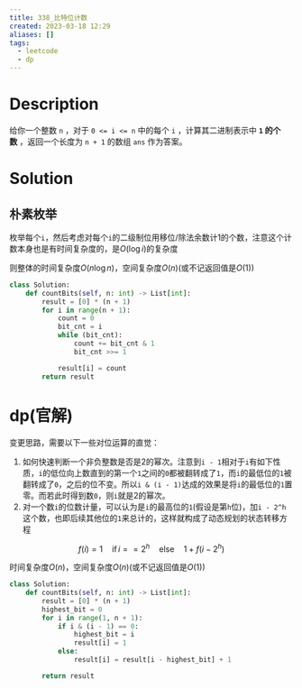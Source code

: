 ```yaml
---
title: 338_比特位计数
created: 2023-03-18 12:29
aliases: []
tags:
  - leetcode 
  - dp 
---
```


# Description

给你一个整数 `n` ，对于 `0 <= i <= n` 中的每个 `i` ，计算其二进制表示中 **`1` 的个数** ，返回一个长度为 `n + 1` 的数组 `ans` 作为答案。

# Solution

## 朴素枚举

枚举每个`i`，然后考虑对每个`i`的二级制位用移位/除法余数计1的个数，注意这个计数本身也是有时间复杂度的，是$O(\log i)$的复杂度

则整体的时间复杂度$O(n\log n)$，空间复杂度$O(n)$(或不记返回值是$O(1)$)

```python
class Solution:
    def countBits(self, n: int) -> List[int]:
        result = [0] * (n + 1)
        for i in range(n + 1):
            count = 0
            bit_cnt = i
            while (bit_cnt):
                count += bit_cnt & 1
                bit_cnt >>= 1

            result[i] = count
        return result
```


# dp(官解)

变更思路，需要以下一些对位运算的直觉：

1. 如何快速判断一个非负整数是否是2的幂次。注意到`i - 1`相对于`i`有如下性质，`i`的低位向上数直到的第一个`1`之间的`0`都被翻转成了`1`，而`i`的最低位的`1`被翻转成了`0`，之后的位不变。所以`i & (i - 1)`达成的效果是将`i`的最低位的`1`置零。而若此时得到数`0`，则`i`就是2的幂次。
2. 对一个数`i`的位数计量，可以认为是`i`的最高位的`1`(假设是第`h`位)，加`i - 2^h`这个数，也即后续其他位的`1`来总计的，这样就构成了动态规划的状态转移方程

$$ f(i) = 1  \quad \text{if} \, i == 2^h \quad \text{else} \quad 1 + f(i - 2^h) $$

时间复杂度$O(n)$，空间复杂度$O(n)$(或不记返回值是$O(1)$)

```python
class Solution:
    def countBits(self, n: int) -> List[int]:
        result = [0] * (n + 1)
        highest_bit = 0
        for i in range(1, n + 1):
            if i & (i - 1) == 0:
                highest_bit = i
                result[i] = 1
            else:
                result[i] = result[i - highest_bit] + 1

        return result
```
